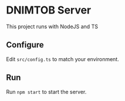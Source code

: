# DNIMTOB Server

This project runs with NodeJS and TS

## Configure

Edit `src/config.ts` to match your environment.

## Run

Run `npm start` to start the server.
